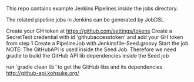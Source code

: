 This repo contains example Jenkins Pipelines inside the jobs directory.

The related pipeline jobs in Jenkins can be generated by JobDSL

Create your GH token at https://github.com/settings/tokens
Create a SecretText credential with id 'githubaccesstoken' and add your GH token from step 1
Create a PipelineJob with Jenkinsfile-Seed.groovy
Start the job
NOTE: The GitHubAPI is used inside the Seed Job. Therefore we need gradle to build the GitHub API lib dependencies inside the Seed job

run `gradle clean lib``to get the GitHub libs and its dependencies http://github-api.kohsuke.org/
